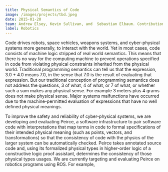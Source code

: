 ```yaml
---
title: Physical Semantics of Code
image: /images/projects/tbd.jpeg
date: 2015-01-20
team: Andrew Elsey, Kevin Sullivan, and  Sebastian Elbaum. Contributions by multiple undergraduates
label: Robotics
---
```


<a name="Physical"></a>


Code drives robots, space vehicles, weapons systems, and cyber-physical systems more generally, to interact with the world. Yet in most cases, code consists of machine logic stripped of real world semantics. This means that there is no way for the computing machine to prevent operations specified in code from violating physical constraints inherited from the physical world. Traditional programming semantics can tell us that the expression, 3.0 + 4.0 means 7.0, in the sense that 7.0 is the result of evaluating that expression. But our traditional conception of programming semantics does not address the questions, 3 of what, 4 of what, or 7 of what, or whether such a sum makes any physical sense. For example 3 meters plus 4 grams does not make physical sense. Major systems malfunctions have occurred due to the machine-permitted evaluation of expressions that have no well defined physical meanings. 

To improve the safety and reliability of cyber-physical systems,  we are developing and evaluating Peirce, a software infrastructure to pair software code with interpretations that map terms in code to formal specifications of their intended physical meaning (such as points, vectors, and transformations) so that the consistency of code with the physics of the larger system can be automatically checked. Peirce takes annotated source code and, using its formalized physical types in higher-order logic of a constructive logic proof assistant, determines the consistency of those physical types usages.  We are currently targeting and evaluating Peirce on robotics programs using ROS. For example,  
 
<Missing updated figures from Andrew>
<Missing updated text to go with figures>